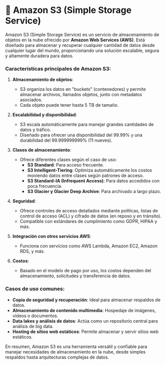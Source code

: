 # 📗 Amazon S3 (Simple Storage Service)

Amazon S3 (Simple Storage Service) es un servicio de almacenamiento de objetos en la nube ofrecido por **Amazon Web Services (AWS)**. Está diseñado para almacenar y recuperar cualquier cantidad de datos desde cualquier lugar del mundo, proporcionando una solución escalable, segura y altamente duradera para datos.

### Características principales de Amazon S3:
1. **Almacenamiento de objetos**: 
   - S3 organiza los datos en "buckets" (contenedores) y permite almacenar archivos, llamados objetos, junto con metadatos asociados.
   - Cada objeto puede tener hasta 5 TB de tamaño.

2. **Escalabilidad y disponibilidad**:
   - S3 escala automáticamente para manejar grandes cantidades de datos y tráfico.
   - Diseñado para ofrecer una disponibilidad del 99.99% y una durabilidad del 99.999999999% (11 nueves).

3. **Clases de almacenamiento**:
   - Ofrece diferentes clases según el caso de uso:
     - **S3 Standard**: Para acceso frecuente.
     - **S3 Intelligent-Tiering**: Optimiza automáticamente los costos moviendo datos entre clases según patrones de acceso.
     - **S3 Standard-IA (Infrequent Access)**: Para datos accedidos con poca frecuencia.
     - **S3 Glacier y Glacier Deep Archive**: Para archivado a largo plazo.

4. **Seguridad**:
   - Ofrece controles de acceso detallados mediante políticas, listas de control de acceso (ACL) y cifrado de datos (en reposo y en tránsito).
   - Compatible con estándares de cumplimiento como GDPR, HIPAA y más.

5. **Integración con otros servicios AWS**:
   - Funciona con servicios como AWS Lambda, Amazon EC2, Amazon RDS, y más.

6. **Costos**:
   - Basado en el modelo de pago por uso, los costos dependen del almacenamiento, solicitudes y transferencia de datos.

### Casos de uso comunes:
- **Copia de seguridad y recuperación**: Ideal para almacenar respaldos de datos.
- **Almacenamiento de contenido multimedia**: Hospedaje de imágenes, videos o documentos.
- **Data lakes y análisis de datos**: Actúa como un repositorio central para análisis de big data.
- **Hosting de sitios web estáticos**: Permite almacenar y servir sitios web estáticos.

En resumen, Amazon S3 es una herramienta versátil y confiable para manejar necesidades de almacenamiento en la nube, desde simples respaldos hasta arquitecturas complejas de datos.